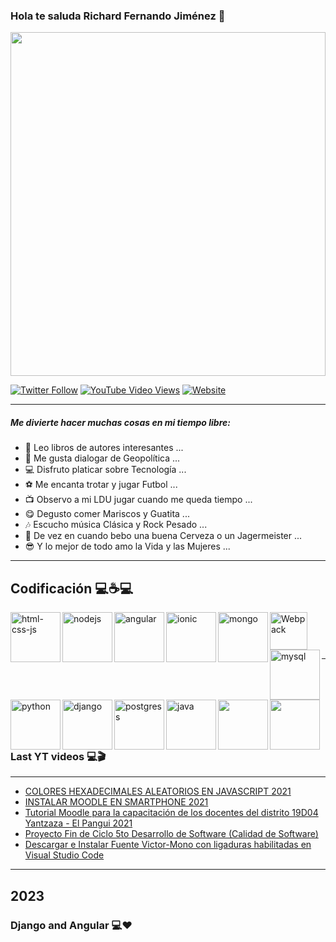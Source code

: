 ### Hola te saluda Richard Fernando Jiménez 👋

<img src="https://i.pinimg.com/originals/9b/7a/a3/9b7aa3832d787c909a9f56c5764e2649.gif" style="width:100%;height:550px;" />

<br/>

[![Twitter Follow](https://img.shields.io/twitter/follow/Richard6_10?color=green&label=Richard&logo=twitter&style=for-the-badge)](https://twitter.com/Richard6_10) [![YouTube Video Views](https://img.shields.io/youtube/views/XDQ1qC6DCQs?color=green&label=Richard&logo=youtube&logoColor=red&style=for-the-badge)](https://www.youtube.com/channel/UCvHWv1YfSPOwAyW2c3UQvJw) [![Website](https://img.shields.io/website?label=Richard&logo=blogger&style=for-the-badge&up_message=Blog&url=https%3A%2F%2Fblogrichardfernando.blogspot.com%2F)](https://blogrichardfernando.blogspot.com/)

---
##### Me divierte hacer muchas cosas en mi tiempo libre:

- 📖 Leo libros de autores interesantes ...
- 🧔 Me gusta dialogar de Geopolítica ...
- 💻 Disfruto platicar sobre Tecnología ...
- ⚽ Me encanta trotar y jugar Futbol ...
- 📺 Observo a mi LDU jugar cuando me queda tiempo ...
- 😋 Degusto comer Mariscos y Guatita ...
- 🎶 Escucho música Clásica y Rock Pesado ...
- 🍺 De vez en cuando bebo una buena Cerveza o un Jagermeister ...
- 😎 Y lo mejor de todo amo la Vida y las Mujeres ...

---
## Codificación 💻☕💻

<img align="left" src="https://i.pinimg.com/originals/4a/75/25/4a7525f0f00df7f2aac5604b10cab82c.png" width="80px" height="80px" alt="html-css-js" />

<img align="left" src="https://nodejs.org/static/images/logos/nodejs-new-pantone-black.svg" width="80px" height="80px" alt="nodejs" />

<img align="left" src="https://dwglogo.com/wp-content/uploads/2017/03/AngularJS_logo_004.svg" width="80px" height="80px" alt="angular" />

<img align="left" src="http://tech.tribalyte.eu/wp-content/uploads/2018/05/ionic.png" width="80px" height="80px" alt="ionic" />

<img src="https://habrastorage.org/webt/k-/tm/2g/k-tm2gvbb_ky6gdrd-tzqrzjkf4.png" width="60px" height="60px" alt="Webpack" />

<img align="left" src="https://victorroblesweb.es/wp-content/uploads/2016/11/mongodb.png" width="80px" height="80px" alt="mongo" />

<img align="left" src="https://download.logo.wine/logo/MySQL/MySQL-Logo.wine.png" width="80px" height="80px" alt="mysql" />

<img align="left" src="https://upload.wikimedia.org/wikipedia/commons/thumb/0/0a/Python.svg/1200px-Python.svg.png" width="80px" height="80px" alt="python" />

<img align="left" src="https://1000marcas.net/wp-content/uploads/2021/06/Django-Logo.png" width="80px" height="80px" alt="django" />

<img align="left" src="https://i1.wp.com/windtux.com/wp-content/uploads/2019/10/postgresql.png?fit=700%2C500&ssl=1" width="80px" height="80px" alt="postgress" />

<img align="left" src="https://i.blogs.es/8d2420/650_1000_java/1366_2000.png" width="80px" height="80px" alt="java" />

<img align="left" src="https://i.blogs.es/8d2420/650_1000_java/1366_2000.png" width="80px" height="80px" alt="" />

<img align="left" src="https://i.blogs.es/8d2420/650_1000_java/1366_2000.png" width="80px" height="80px" alt="" />

<br/>

---
### Last YT videos 💻🎬
---

<!-- YT:START -->
- [COLORES HEXADECIMALES ALEATORIOS EN JAVASCRIPT 2021](https://www.youtube.com/watch?v=Ij_KCn0S04s)
- [INSTALAR MOODLE EN SMARTPHONE 2021](https://www.youtube.com/watch?v=YUgOC9FGNnA)
- [Tutorial Moodle para la capacitación de los docentes del distrito 19D04 Yantzaza - El Pangui 2021](https://www.youtube.com/watch?v=XaMrXPcUgqg)
- [Proyecto Fin de Ciclo 5to Desarrollo de Software &lpar;Calidad de Software&rpar;](https://www.youtube.com/watch?v=gqrLvva0yCg)
- [Descargar e Instalar Fuente Victor-Mono con ligaduras habilitadas en Visual Studio Code](https://www.youtube.com/watch?v=d68HhGPUKEI)
<!-- YT:END -->
---
## 2023
### Django and Angular 💻❤️
